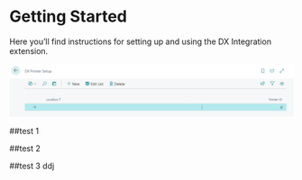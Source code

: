 # Getting Started

Here you’ll find instructions for setting up and using the DX Integration extension.

![DXSetup](images/DXSetup.png)


##test 1



##test 2




##test 3
ddj
